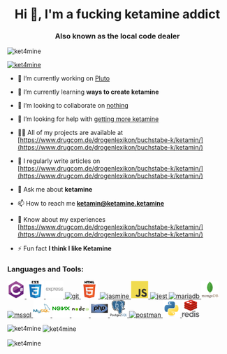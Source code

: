 <h1 align="center">Hi 👋, I'm a fucking ketamine addict</h1>
<h3 align="center">Also known as the local code dealer</h3>

<p align="left"> <img src="https://komarev.com/ghpvc/?username=ket4mine&label=Profile%20views&color=0e75b6&style=flat" alt="ket4mine" /> </p>

<p align="left"> <a href="https://github.com/ryo-ma/github-profile-trophy"><img src="https://github-profile-trophy.vercel.app/?username=ket4mine" alt="ket4mine" /></a> </p>

- 🔭 I’m currently working on [Pluto](https://www.drugcom.de/drogenlexikon/buchstabe-k/ketamin/)

- 🌱 I’m currently learning **ways to create ketamine**

- 👯 I’m looking to collaborate on [nothing](https://www.drugcom.de/drogenlexikon/buchstabe-k/ketamin/)

- 🤝 I’m looking for help with [getting more ketamine](https://www.drugcom.de/drogenlexikon/buchstabe-k/ketamin/)

- 👨‍💻 All of my projects are available at [https://www.drugcom.de/drogenlexikon/buchstabe-k/ketamin/](https://www.drugcom.de/drogenlexikon/buchstabe-k/ketamin/)

- 📝 I regularly write articles on [https://www.drugcom.de/drogenlexikon/buchstabe-k/ketamin/](https://www.drugcom.de/drogenlexikon/buchstabe-k/ketamin/)

- 💬 Ask me about **ketamine**

- 📫 How to reach me **ketamin@ketamine.ketamine**

- 📄 Know about my experiences [https://www.drugcom.de/drogenlexikon/buchstabe-k/ketamin/](https://www.drugcom.de/drogenlexikon/buchstabe-k/ketamin/)

- ⚡ Fun fact **I think I like Ketamine**

<h3 align="left">Languages and Tools:</h3>
<p align="left"> <a href="https://www.w3schools.com/cs/" target="_blank" rel="noreferrer"> <img src="https://raw.githubusercontent.com/devicons/devicon/master/icons/csharp/csharp-original.svg" alt="csharp" width="40" height="40"/> </a> <a href="https://www.w3schools.com/css/" target="_blank" rel="noreferrer"> <img src="https://raw.githubusercontent.com/devicons/devicon/master/icons/css3/css3-original-wordmark.svg" alt="css3" width="40" height="40"/> </a> <a href="https://expressjs.com" target="_blank" rel="noreferrer"> <img src="https://raw.githubusercontent.com/devicons/devicon/master/icons/express/express-original-wordmark.svg" alt="express" width="40" height="40"/> </a> <a href="https://git-scm.com/" target="_blank" rel="noreferrer"> <img src="https://www.vectorlogo.zone/logos/git-scm/git-scm-icon.svg" alt="git" width="40" height="40"/> </a> <a href="https://www.w3.org/html/" target="_blank" rel="noreferrer"> <img src="https://raw.githubusercontent.com/devicons/devicon/master/icons/html5/html5-original-wordmark.svg" alt="html5" width="40" height="40"/> </a> <a href="https://jasmine.github.io/" target="_blank" rel="noreferrer"> <img src="https://www.vectorlogo.zone/logos/jasmine/jasmine-icon.svg" alt="jasmine" width="40" height="40"/> </a> <a href="https://developer.mozilla.org/en-US/docs/Web/JavaScript" target="_blank" rel="noreferrer"> <img src="https://raw.githubusercontent.com/devicons/devicon/master/icons/javascript/javascript-original.svg" alt="javascript" width="40" height="40"/> </a> <a href="https://jestjs.io" target="_blank" rel="noreferrer"> <img src="https://www.vectorlogo.zone/logos/jestjsio/jestjsio-icon.svg" alt="jest" width="40" height="40"/> </a> <a href="https://mariadb.org/" target="_blank" rel="noreferrer"> <img src="https://www.vectorlogo.zone/logos/mariadb/mariadb-icon.svg" alt="mariadb" width="40" height="40"/> </a> <a href="https://www.mongodb.com/" target="_blank" rel="noreferrer"> <img src="https://raw.githubusercontent.com/devicons/devicon/master/icons/mongodb/mongodb-original-wordmark.svg" alt="mongodb" width="40" height="40"/> </a> <a href="https://www.microsoft.com/en-us/sql-server" target="_blank" rel="noreferrer"> <img src="https://www.svgrepo.com/show/303229/microsoft-sql-server-logo.svg" alt="mssql" width="40" height="40"/> </a> <a href="https://www.mysql.com/" target="_blank" rel="noreferrer"> <img src="https://raw.githubusercontent.com/devicons/devicon/master/icons/mysql/mysql-original-wordmark.svg" alt="mysql" width="40" height="40"/> </a> <a href="https://www.nginx.com" target="_blank" rel="noreferrer"> <img src="https://raw.githubusercontent.com/devicons/devicon/master/icons/nginx/nginx-original.svg" alt="nginx" width="40" height="40"/> </a> <a href="https://nodejs.org" target="_blank" rel="noreferrer"> <img src="https://raw.githubusercontent.com/devicons/devicon/master/icons/nodejs/nodejs-original-wordmark.svg" alt="nodejs" width="40" height="40"/> </a> <a href="https://www.php.net" target="_blank" rel="noreferrer"> <img src="https://raw.githubusercontent.com/devicons/devicon/master/icons/php/php-original.svg" alt="php" width="40" height="40"/> </a> <a href="https://www.postgresql.org" target="_blank" rel="noreferrer"> <img src="https://raw.githubusercontent.com/devicons/devicon/master/icons/postgresql/postgresql-original-wordmark.svg" alt="postgresql" width="40" height="40"/> </a> <a href="https://postman.com" target="_blank" rel="noreferrer"> <img src="https://www.vectorlogo.zone/logos/getpostman/getpostman-icon.svg" alt="postman" width="40" height="40"/> </a> <a href="https://www.python.org" target="_blank" rel="noreferrer"> <img src="https://raw.githubusercontent.com/devicons/devicon/master/icons/python/python-original.svg" alt="python" width="40" height="40"/> </a> <a href="https://redis.io" target="_blank" rel="noreferrer"> <img src="https://raw.githubusercontent.com/devicons/devicon/master/icons/redis/redis-original-wordmark.svg" alt="redis" width="40" height="40"/> </a> </p>

<p><img align="left" src="https://github-readme-stats.vercel.app/api/top-langs?username=ket4mine&show_icons=true&locale=en&layout=compact" alt="ket4mine" /></p>

<p>&nbsp;<img align="center" src="https://github-readme-stats.vercel.app/api?username=ket4mine&show_icons=true&locale=en" alt="ket4mine" /></p>

<p><img align="center" src="https://github-readme-streak-stats.herokuapp.com/?user=ket4mine&theme=default" alt="ket4mine" /></p>

